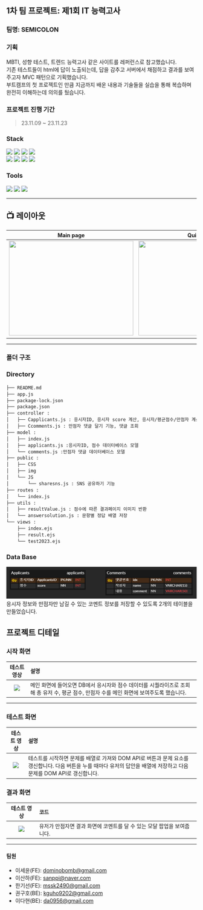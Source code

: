 ## 1차 팀 프로젝트: 제1회 IT 능력고사

### 팀명: SEMICOLON

### 기획

MBTI, 성향 테스트, 트렌드 능력고사 같은 사이트를 레퍼런스로 참고했습니다.  
기존 테스트들이 html에 답이 노출되는데, 답을 감추고 서버에서 채점하고 결과를 보여주고자 MVC 패턴으로 기획했습니다.  
부트캠프의 첫 프로젝트인 만큼 지금까지 배운 내용과 기술들을 실습을 통해 복습하며 완전히 이해하는데 의의를 뒀습니다.

### 프로젝트 진행 기간

> 23.11.09 ~ 23.11.23

### Stack

<div align="left">
	<img src="https://img.shields.io/badge/HTML5-E34F26?style=flat&logo=HTML5&logoColor=white" />
	<img src="https://img.shields.io/badge/CSS3-1572B6?style=flat&logo=CSS3&logoColor=white" />
	<img src="https://img.shields.io/badge/JavaScript-F7DF1E?style=flat&logo=JavaScript&logoColor=white" />
	<img src="https://img.shields.io/badge/jQuery-0769AD?style=flat&logo=jQuery&logoColor=white" />
	<br>
	<img src="https://img.shields.io/badge/Express-000000?style=flat-square&logo=Express&logoColor=white"/>
	<img src="https://img.shields.io/badge/Node.js-339933?style=flat-square&logo=Node.js&logoColor=white"/>
	<img src="https://img.shields.io/badge/MySQL-4479A1?style=flat&logo=MySQL&logoColor=white" />
	<img src="https://img.shields.io/badge/Sequelize-52B0E7?style=flat&logo=Sequelize&logoColor=white" />
</div>

### Tools

<div align=left>
	<img src="https://img.shields.io/badge/Visual%20Studio%20Code-007ACC?style=flat&logo=VisualStudioCode&logoColor=white" />
	<img src="https://img.shields.io/badge/GitHub-181717?style=flat&logo=GitHub&logoColor=white" />
	<img src="https://img.shields.io/badge/figma-F24E1E?style=flat&logo=figma&logoColor=white" />
</div>

---

## 📺 레이아웃

|                                                                  Main page                                                                  |                                                                  Quiz page                                                                   |                                                                 Result page                                                                 |
| :-----------------------------------------------------------------------------------------------------------------------------------------: | :------------------------------------------------------------------------------------------------------------------------------------------: | :-----------------------------------------------------------------------------------------------------------------------------------------: |
| <img width="329" height="250" src="https://github.com/ErrorMonkey/it-test-2023/assets/100561986/99935116-8c67-478b-983c-a588e8b41c9a.jpg"/> | <img width="329"  height="250" src="https://github.com/ErrorMonkey/it-test-2023/assets/100561986/ea0eef16-c91f-4d56-ac2e-a4cdaa8b4219.jpg"/> | <img width="329" height="250" src="https://github.com/ErrorMonkey/it-test-2023/assets/100561986/cf1510a7-3b51-4584-a51f-d0e54a5afdf8.jpg"/> |

---

### 폴더 구조

### Directory
```bash
├── README.md
├── app.js
├── package-lock.json
├── package.json
├── controller :
│   ├── Capplicants.js : 응시자ID, 응시자 score 계산, 응시자/평균점수/만점자 계산
│   ├── Ccomments.js : 만점자 댓글 달기 기능, 댓글 조회
├── model :
│   ├── index.js
│   ├── applicants.js :응시자ID, 점수 데이터베이스 모델
│   └── comments.js :만점자 댓글 데이터베이스 모델
├── public :
│   ├── CSS
│   ├── img
│   └── JS
│   	└── sharesns.js : SNS 공유하기 기능
├── routes :
│   └── index.js
├── utils :
│   ├── resultValue.js : 점수에 따른 결과페이지 이미지 반환
│   └── answersolution.js : 문항별 정답 배열 저장
└── views :
    ├── index.ejs
    ├── result.ejs
    └── test2023.ejs
```

### Data Base

<img src="./_temp/db-image.png" />
응시자 정보와 만점자만 남길 수 있는 코멘트 정보를 저장할 수 있도록 2개의 테이블을 만들었습니다.

## 프로젝트 디테일

### 시작 화면

|                        테스트 영상                        | 설명                                                                                                                                       |
| :-------------------------------------------------------: | :----------------------------------------------------------------------------------------------------------------------------------------- |
| <img width="374" heigt="660" src="./_temp/01-main.gif" /> | 메인 화면에 들어오면 DB에서 응시자와 점수 데이터를 시퀄라이즈로 조회해 총 유저 수, 평균 점수, 만점자 수를 메인 화면에 보여주도록 했습니다. |

---

### 테스트 화면

|                         테스트 영상                          | 설명                                                                                                                                                                    |
| :----------------------------------------------------------: | :---------------------------------------------------------------------------------------------------------------------------------------------------------------------- |
| <img width="374" heigt="660" src="./_temp/02-test-keep.gif"> | 테스트를 시작하면 문제를 배열로 가져와 DOM API로 버튼과 문제 요소를 갱신합니다. 다음 버튼을 누를 때마다 유저의 답안을 배열에 저장하고 다음 문제를 DOM API로 갱신합니다. |

### 결과 화면

|                            테스트 영상                            | 코드                                                                    |
| :---------------------------------------------------------------: | :---------------------------------------------------------------------- |
| <img width="374" heigt="660" src="./_temp/03-result-comment.gif"> | 유저가 만점자면 결과 화면에 코멘트를 달 수 있는 모달 팝업을 보여줍니다. |

---

#### 팀원


- 이세윤(FE): dominobomb@gmail.com
- 이산하(FE): sanppi@naver.com
- 한기선(FE): mssk2490@gmail.com
- 권구호(BE): kguho9202@gmail.com
- 이다현(BE): da0956@gmail.com

<!-- Markdown link & img dfn's -->

[npm-image]: https://img.shields.io/npm/v/datadog-metrics.svg?style=flat-square
[npm-url]: https://npmjs.org/package/datadog-metrics
[npm-downloads]: https://img.shields.io/npm/dm/datadog-metrics.svg?style=flat-square
[travis-image]: https://img.shields.io/travis/dbader/node-datadog-metrics/master.svg?style=flat-square
[travis-url]: https://travis-ci.org/dbader/node-datadog-metrics
[wiki]: https://github.com/yourname/yourproject/wiki

